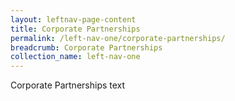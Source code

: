 ```yaml
---
layout: leftnav-page-content
title: Corporate Partnerships
permalink: /left-nav-one/corporate-partnerships/
breadcrumb: Corporate Partnerships
collection_name: left-nav-one
---
```


Corporate Partnerships text
